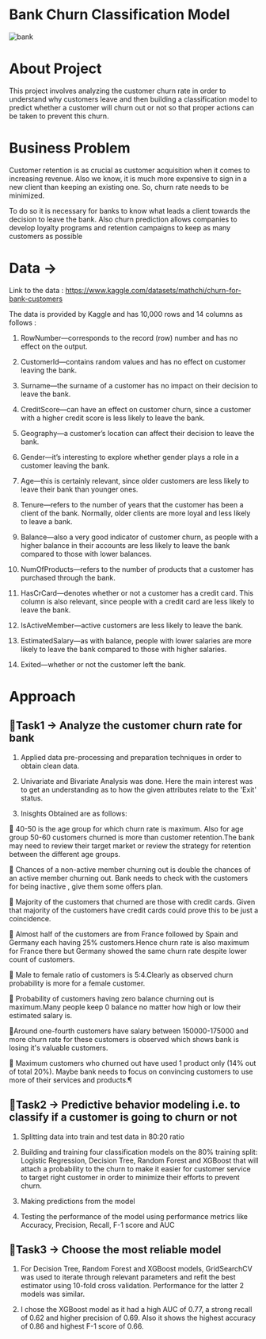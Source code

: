 # Bank Churn Classification Model

![bank](https://user-images.githubusercontent.com/121285271/229742440-c6d51cdc-ca5f-4bb2-ab3a-68c88583276b.jpg)

# About Project
This project involves analyzing the customer churn rate in order to understand why customers leave and then building a classification model to predict whether a customer will churn out or not so that proper actions can be taken to prevent this churn.

# Business Problem

Customer retention is as crucial as customer acquisition when it comes to increasing revenue. Also we know, it is much more expensive to sign in a new client than keeping an existing one. So, churn rate needs to be minimized.

To do so it is necessary for banks to know what leads a client towards the decision to leave the bank. Also churn prediction allows companies to develop loyalty programs and retention campaigns to keep as many customers as possible 

# Data ->

Link to the data : https://www.kaggle.com/datasets/mathchi/churn-for-bank-customers

The data is provided by Kaggle and has 10,000 rows and 14 columns as follows :

1. RowNumber—corresponds to the record (row) number and has no effect on the output.

2. CustomerId—contains random values and has no effect on customer leaving the bank.

3. Surname—the surname of a customer has no impact on their decision to leave the bank.

4. CreditScore—can have an effect on customer churn, since a customer with a higher credit score is less likely to leave the bank.

5. Geography—a customer’s location can affect their decision to leave the bank.

6. Gender—it’s interesting to explore whether gender plays a role in a customer leaving the bank.

7. Age—this is certainly relevant, since older customers are less likely to leave their bank than younger ones.

8. Tenure—refers to the number of years that the customer has been a client of the bank. Normally, older clients are more loyal and less likely to leave a bank.

9. Balance—also a very good indicator of customer churn, as people with a higher balance in their accounts are less likely to leave the bank compared to those with lower balances.

10. NumOfProducts—refers to the number of products that a customer has purchased through the bank.

11. HasCrCard—denotes whether or not a customer has a credit card. This column is also relevant, since people with a credit card are less likely to leave the bank.

12. IsActiveMember—active customers are less likely to leave the bank.

13. EstimatedSalary—as with balance, people with lower salaries are more likely to leave the bank compared to those with higher salaries.

14. Exited—whether or not the customer left the bank.

# Approach

## 📍Task1 -> Analyze the customer churn rate for bank

1. Applied data pre-processing and preparation techniques in order to obtain clean data.

2. Univariate and Bivariate Analysis was done. Here the main interest was to get an understanding as to how the given attributes relate to the 'Exit' status.

3. Inisghts Obtained are as follows:

📌 40-50 is the age group for which churn rate is maximum. Also for age group 50-60 customers churned is more than customer retention.The bank may need to review their target market or review the strategy for retention between the different age groups.

📌 Chances of a non-active member churning out is double the chances of an active member churning out. Bank needs to check with the customers for being inactive , give them some offers plan.

📌 Majority of the customers that churned are those with credit cards. Given that majority of the customers have credit cards could prove this to be just a coincidence.

📌 Almost half of the customers are from France followed by Spain and Germany each having 25% customers.Hence churn rate is also maximum for France there but Germany showed the same churn rate despite lower count of customers.

📌 Male to female ratio of customers is 5:4.Clearly as observed churn probability is more for a female customer.

📌 Probability of customers having zero balance churning out is maximum.Many people keep 0 balance no matter how high or low their estimated salary is.

📌Around one-fourth customers have salary between 150000-175000 and more churn rate for these customers is observed which shows bank is losing it's valuable customers.

📌 Maximum customers who churned out have used 1 product only (14% out of total 20%). Maybe bank needs to focus on convincing customers to use more of their services and products.¶

## 📍Task2 -> Predictive behavior modeling i.e. to classify if a customer is going to churn or not

1. Splitting data into train and test data in 80:20 ratio

2. Building and training four classification models on the 80% training split: Logistic Regression, Decision Tree, Random Forest and XGBoost that will attach a probability to the churn to make it easier for customer service to target right customer in order to minimize their efforts to prevent churn.

3. Making predictions from the model

4. Testing the performance of the model using performance metrics like Accuracy, Precision, Recall, F-1 score and AUC 

## 📍Task3 -> Choose the most reliable model 

1. For Decision Tree, Random Forest and XGBoost models, GridSearchCV was used to iterate through relevant parameters and refit the best estimator using 10-fold cross validation. Performance for the latter 2 models was similar.

2. I chose the XGBoost model as it had a high AUC of 0.77, a strong recall of 0.62 and higher precision of 0.69. Also it shows the highest accuracy of 0.86 and highest F-1 score of 0.66.
